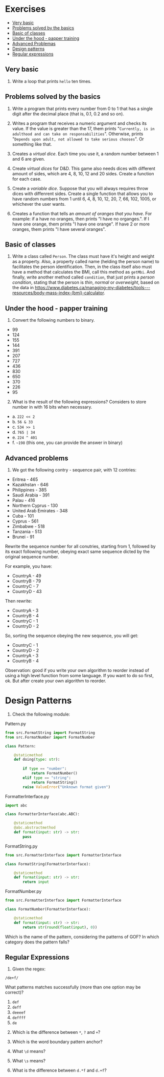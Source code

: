 # Exercises

* [Very basic](#very-basic)
* [Problems solved by the basics](#problems-solved-by-the-basics)
* [Basic of classes](#basic-of-classes)
* [Under the hood - papper training](#under-the-hood---papper-training)
* [Advanced Problemas](#advanced-problems)
* [Design patterns](#design-patterns)
* [Regular expressions](#regular-expressions)

## Very basic

1. Write a loop that prints `hello` ten times.

## Problems solved by the basics

1. Write a program that prints every number from 0 to 1 that has a single digit after the decimal place (that is, 0.1, 0.2 and so on).

2. Writes a program that receives a numeric argument and checks its value. If the value is greater than the 17, them prints "`Currently, is in adulthood and can take on responsabilities`". Otherwise, prints "`Depends upon adult, not allowed to take serious chooses`". Or something like that.

3. Creates a *virtual dice*. Each time you use it, a random number between 1 and 6 are given.

4. Create *virtual dices* for D&D. This game also needs dices with different amount of sides, which are 4, 8, 10, 12 and 20 sides. Create a function for each case.

5. Create a *variable dice*. Suppose that you will always requires throw dices with diffenrent sides. Create a single function that allows you to have random numbers from 1 until 6, 4, 8, 10, 12, 20, 7, 66, 102, 1005, or whichever the user wants.

6. Creates a function that tells an *amount of oranges that you have*. For example: if a have no oranges, then prints "I have no organges.". If I have one orange, them prints "I have one orange". If have 2 or more oranges, them prints "I have several oranges".

## Basic of classes

1. Write a class called `Person`. The class must have it's height and weight as a property. Also, a property called name (helding the person name) to facilitates the person identification. Then, in the class itself also must have a method that calculates the BMI, call this method as `getMbi`. And finally, write another method called `condition`, that just prints a *person condition*, stating that the person is *thin*, *normal* or *overweight*, based on the data in https://www.diabetes.ca/managing-my-diabetes/tools---resources/body-mass-index-(bmi)-calculator. 

## Under the hood - papper training

1. Convert the following numbers to binary.

* 99
* 124
* 155
* 144
* 391
* 207
* 727
* 436
* 830
* 650
* 370
* 226
* 95

2. What is the result of the following expressions? Considers to store number in with 16 bits when necessary.

* a. `222 << 2`
* b. `56 & 33`
* c. `534 >> 1`
* d. `765 | 34`
* e. `224 ^ 401`
* f. `~198` (this one, you can provide the answer in binary)

## Advanced problems

1. We got the following contry - sequence pair, with 12 contries:

* Eritrea - 465
* Kazakhstan - 646
* Philippines - 385
* Saudi Arabia - 391
* Palau - 416
* Northern Cyprus - 130
* United Arab Emirates - 348
* Cuba - 101
* Cyprus - 561
* Zimbabwe - 518
* Tanzania - 513
* Brunei - 91

Rewrite the sequence number for all conutries, starting from 1, followed by its exact following number, obeying exact same sequence dicted by the original sequence number.

For example, you have:

* CountryA - 49
* CountryB - 79
* CountryC - 7
* CountryD - 43

Then rewrite:

* CountryA - 3
* CountryB - 4
* CountryC - 1
* CountryD - 2

So, sorting the sequence obeying the new sequence, you will get:

* CountryC - 1
* CountryD - 2
* CountryA - 3
* CountryB - 4

Observation: good if you write your own algorithm to reorder instead of using a high level function from some language. If you want to do so first, ok. But after create your own algorithm to reorder.

# Design Patterns

1. Check the following module:

Pattern.py
```py
from src.FormatString import FormatString
from src.FormatNumber import FormatNumber

class Pattern:

    @staticmethod
    def doing(type: str):
        
        if type == "number":
            return FormatNumber()
        elif type == "string":
            return FormatString()
        raise ValueError("Unknown format given")
```

FormatterInterface.py
```py
import abc

class FormatterInterface(abc.ABC):

    @staticmethod
    @abc.abstractmethod
    def format(input: str) -> str:
        pass    
```

FormatString.py
```py
from src.FormatterInterface import FormatterInterface

class FormatString(FormatterInterface):

    @staticmethod
    def format(input: str) -> str:
        return input
```

FormatNumber.py
```py
from src.FormatterInterface import FormatterInterface

class FormatNumber(FormatterInterface):

    @staticmethod
    def format(input: str) -> str:
        return str(round(float(input), 0))

```
Which is the name of the pattern, considering the patterns of GOF? In which category does the pattern falls?

## Regular Expressions

1. Given the regex:

`/de+f/`

What patterns matches successfully (more than one option may be correct)?

1) `def`
2) `deff`
3) `deeeef`
4) `deffff`
5) `de`

2. Which is the difference between `*`, `?` and `+`?

3. Which is the word boundary pattern anchor?

4. What `\d` means?

5. What `\s` means?

6. What is the difference between `d.*f` and `d.+f`?
